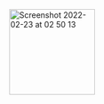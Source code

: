 <img width="154" alt="Screenshot 2022-02-23 at 02 50 13" src="https://user-images.githubusercontent.com/46378489/155239477-a114d9ca-57a1-4884-9af5-ea12f80332c5.png">
